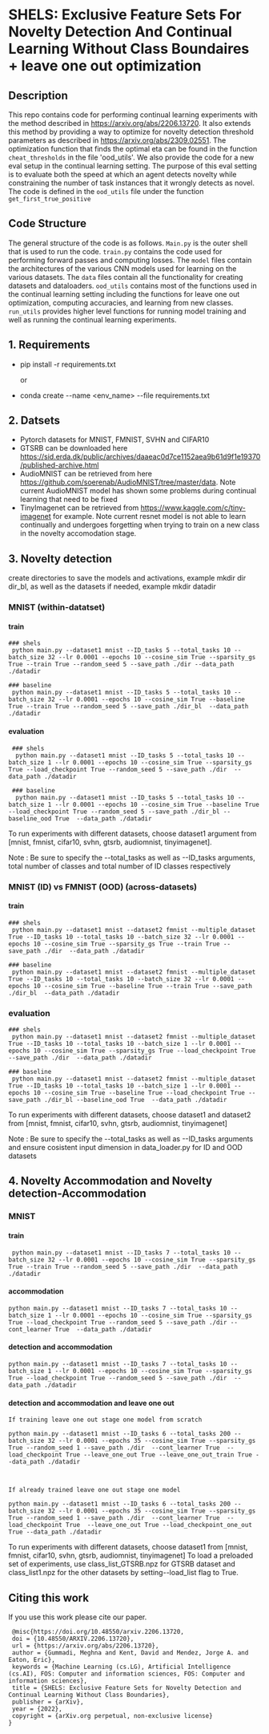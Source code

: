 # SHELS: Exclusive Feature Sets For Novelty Detection And Continual Learning Without Class Boundaires + leave one out optimization 

 ## Description

 This repo contains code for performing continual learning experiments with the method described in https://arxiv.org/abs/2206.13720. It also extends this method by providing a way to optimize for novelty detection threshold parameters as described in https://arxiv.org/abs/2309.02551. The optimization function that finds the optimal eta can be found in the function `cheat_thresholds` in the file 'ood_utils'. We also provide the code for a new eval setup in the continual learning setting. The purpose of this eval setting is to evaluate both the speed at which an agent detects novelty while constraining the number of task instances that it wrongly detects as novel. The code is defined in the `ood_utils` file under the function `get_first_true_positive`

 ## Code Structure
 The general structure of the code is as follows. `Main.py` is the outer shell that is used to run the code. `train.py` contains the code used for performing forward passes and computing losses. The `model` files contain the architectures of the various CNN models used for learning on the various datasets. The `data` files contain all the functionality for creating datasets and dataloaders. `ood_utils` contains most of the functions used in the continual learning setting including the functions for leave one out optimization, computing accuracies, and learning from new classes. `run_utils` provides higher level functions for running model training and well as running the continual learning experiments.

 ## 1. Requirements
  - pip install -r requirements.txt
   
    or 
  - conda create --name <env_name> --file requirements.txt


## 2. Datsets

  - Pytorch datasets for MNIST, FMNIST, SVHN and CIFAR10
  - GTSRB can be downloaded here https://sid.erda.dk/public/archives/daaeac0d7ce1152aea9b61d9f1e19370/published-archive.html
  - AudioMNIST can be retrieved from here https://github.com/soerenab/AudioMNIST/tree/master/data. Note current AudioMNIST model has shown some problems during continual learning that need to be fixed
  - TinyImagenet can be retrieved from https://www.kaggle.com/c/tiny-imagenet for example. Note current resnet model is not able to learn continually and undergoes forgetting when trying to train on a new class in the novelty accomodation stage.

    

## 3. Novelty detection 
   create directories to save the models and activations, example mkdir dir dir_bl, as well as the datasets if needed, example mkdir datadir
  ### MNIST (within-datatset)
  #### train 
    ### shels
     python main.py --dataset1 mnist --ID_tasks 5 --total_tasks 10 --batch_size 32 --lr 0.0001 --epochs 10 --cosine_sim True --sparsity_gs True --train True --random_seed 5 --save_path ./dir --data_path ./datadir

    ### baseline
     python main.py --dataset1 mnist --ID_tasks 5 --total_tasks 10 --batch_size 32 --lr 0.0001 --epochs 10 --cosine_sim True --baseline True --train True --random_seed 5 --save_path ./dir_bl  --data_path ./datadir

   #### evaluation
     ### shels
      python main.py --dataset1 mnist --ID_tasks 5 --total_tasks 10 --batch_size 1 --lr 0.0001 --epochs 10 --cosine_sim True --sparsity_gs True --load_checkpoint True --random_seed 5 --save_path ./dir  --data_path ./datadir

     ### baseline
      python main.py --dataset1 mnist --ID_tasks 5 --total_tasks 10 --batch_size 1 --lr 0.0001 --epochs 10 --cosine_sim True --baseline True --load_checkpoint True --random_seed 5 --save_path ./dir_bl --baseline_ood True  --data_path ./datadir

  To run experiments with different datasets, choose dataset1 argument from [mnist, fmnist, cifar10, svhn, gtsrb, audiomnist, tinyimagenet].
  
  Note : Be sure to specify the --total_tasks as well as --ID_tasks arguments, total number of classes and total number of ID classes respectively

  ### MNIST (ID) vs FMNIST (OOD) (across-datasets)
   #### train
    ### shels
     python main.py --dataset1 mnist --dataset2 fmnist --multiple_dataset True --ID_tasks 10 --total_tasks 10 --batch_size 32 --lr 0.0001 --epochs 10 --cosine_sim True --sparsity_gs True --train True --save_path ./dir  --data_path ./datadir

    ### baseline
     python main.py --dataset1 mnist --dataset2 fmnist --multiple_dataset True --ID_tasks 10 --total_tasks 10 --batch_size 32 --lr 0.0001 --epochs 10 --cosine_sim True --baseline True --train True --save_path ./dir_bl  --data_path ./datadir

   ### evaluation
    ### shels
     python main.py --dataset1 mnist --dataset2 fmnist --multiple_dataset True --ID_tasks 10 --total_tasks 10 --batch_size 1 --lr 0.0001 --epochs 10 --cosine_sim True --sparsity_gs True --load_checkpoint True --save_path ./dir  --data_path ./datadir

    ### baseline
     python main.py --dataset1 mnist --dataset2 fmnist --multiple_dataset True --ID_tasks 10 --total_tasks 10 --batch_size 1 --lr 0.0001 --epochs 10 --cosine_sim True --baseline True --load_checkpoint True --save_path ./dir_bl --baseline_ood True  --data_path ./datadir

 To run experiments with different datasets, choose dataset1 and dataset2 from [mnist, fmnist, cifar10, svhn, gtsrb, audiomnist, tinyimagenet]
    
  Note : Be sure to specify the --total_tasks as well as --ID_tasks arguments and ensure cosistent input dimension in data_loader.py for ID and OOD datasets

## 4. Novelty Accommodation and Novelty detection-Accommodation 
   
   ### MNIST
   #### train 
     python main.py --dataset1 mnist --ID_tasks 7 --total_tasks 10 --batch_size 32 --lr 0.0001 --epochs 10 --cosine_sim True --sparsity_gs True --train True --random_seed 5 --save_path ./dir  --data_path ./datadir

   #### accommodation
    python main.py --dataset1 mnist --ID_tasks 7 --total_tasks 10 --batch_size 1 --lr 0.0001 --epochs 10 --cosine_sim True --sparsity_gs True --load_checkpoint True --random_seed 5 --save_path ./dir --cont_learner True  --data_path ./datadir


   #### detection and accommodation
    python main.py --dataset1 mnist --ID_tasks 7 --total_tasks 10 --batch_size 1 --lr 0.0001 --epochs 10 --cosine_sim True --sparsity_gs True --load_checkpoint True --random_seed 5 --save_path ./dir  --data_path ./datadir

  #### detection and accommodation and leave one out

    If training leave one out stage one model from scratch

    python main.py --dataset1 mnist --ID_tasks 6 --total_tasks 200 --batch_size 32 --lr 0.0001 --epochs 35 --cosine_sim True --sparsity_gs True --random_seed 1 --save_path ./dir  --cont_learner True  --load_checkpoint True --leave_one_out True --leave_one_out_train True --data_path ./datadir



    If already trained leave one out stage one model

    python main.py --dataset1 mnist --ID_tasks 6 --total_tasks 200 --batch_size 32 --lr 0.0001 --epochs 35 --cosine_sim True --sparsity_gs True --random_seed 1 --save_path ./dir  --cont_learner True  --load_checkpoint True  --leave_one_out True --load_checkpoint_one_out True --data_path ./datadir






  To run experiments with different datasets, choose dataset1 from [mnist, fmnist, cifar10, svhn, gtsrb, audiomnist, tinyimagenet]
  To load a preloaded set of experiments, use class_list_GTSRB.npz for GTSRB dataset and class_list1.npz for the other datasets by setting--load_list flag to True.
  
## Citing this work
  If you use this work please cite our paper.
      
  
 ``` 
  @misc{https://doi.org/10.48550/arxiv.2206.13720,
  doi = {10.48550/ARXIV.2206.13720}, 
  url = {https://arxiv.org/abs/2206.13720},
  author = {Gummadi, Meghna and Kent, David and Mendez, Jorge A. and Eaton, Eric},
  keywords = {Machine Learning (cs.LG), Artificial Intelligence (cs.AI), FOS: Computer and information sciences, FOS: Computer and information sciences},
  title = {SHELS: Exclusive Feature Sets for Novelty Detection and Continual Learning Without Class Boundaries},
  publisher = {arXiv},
  year = {2022},
  copyright = {arXiv.org perpetual, non-exclusive license}
}
```

